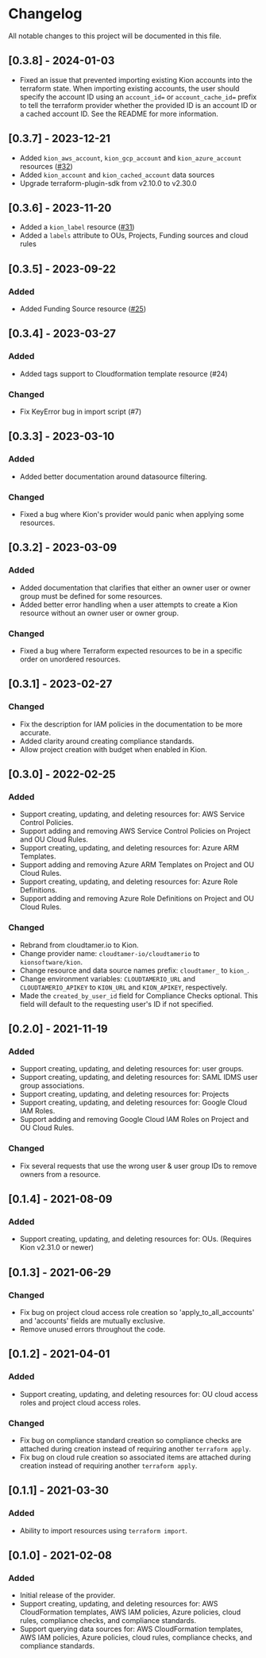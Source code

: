 # Changelog

All notable changes to this project will be documented in this file.

## [0.3.8] - 2024-01-03
- Fixed an issue that prevented importing existing Kion accounts into the terraform state.  When importing existing accounts, the user should specify the account ID using an `account_id=` or `account_cache_id=` prefix to tell the terraform provider whether the provided ID is an account ID or a cached account ID.  See the README for more information.

## [0.3.7] - 2023-12-21
- Added `kion_aws_account`, `kion_gcp_account` and `kion_azure_account` resources ([#32](https://github.com/kionsoftware/terraform-provider-kion/pull/32))
- Added `kion_account` and `kion_cached_account` data sources
- Upgrade terraform-plugin-sdk from v2.10.0 to v2.30.0

## [0.3.6] - 2023-11-20
- Added a `kion_label` resource ([#31](https://github.com/kionsoftware/terraform-provider-kion/pull/31))
- Added a `labels` attribute to OUs, Projects, Funding sources and cloud rules

## [0.3.5] - 2023-09-22

### Added
- Added Funding Source resource ([#25](https://github.com/kionsoftware/terraform-provider-kion/pull/25))

## [0.3.4] - 2023-03-27

### Added
- Added tags support to Cloudformation template resource (#24)

### Changed
- Fix KeyError bug in import script (#7)


## [0.3.3] - 2023-03-10

### Added
- Added better documentation around datasource filtering.

### Changed
- Fixed a bug where Kion's provider would panic when applying some resources.

## [0.3.2] - 2023-03-09
### Added
- Added documentation that clarifies that either an owner user or owner group must be defined for some resources. 
- Added better error handling when a user attempts to create a Kion resource without an owner user or owner group.

### Changed
- Fixed a bug where Terraform expected resources to be in a specific order on unordered resources.

## [0.3.1] - 2023-02-27
### Changed
- Fix the description for IAM policies in the documentation to be more accurate.
- Added clarity around creating compliance standards.
- Allow project creation with budget when enabled in Kion.

## [0.3.0] - 2022-02-25
### Added
- Support creating, updating, and deleting resources for: AWS Service Control Policies.
- Support adding and removing AWS Service Control Policies on Project and OU Cloud Rules.
- Support creating, updating, and deleting resources for: Azure ARM Templates.
- Support adding and removing Azure ARM Templates on Project and OU Cloud Rules.
- Support creating, updating, and deleting resources for: Azure Role Definitions.
- Support adding and removing Azure Role Definitions on Project and OU Cloud Rules.

### Changed
- Rebrand from cloudtamer.io to Kion.
- Change provider name: `cloudtamer-io/cloudtamerio` to `kionsoftware/kion`.
- Change resource and data source names prefix: `cloudtamer_` to `kion_`.
- Change environment variables: `CLOUDTAMERIO_URL` and `CLOUDTAMERIO_APIKEY` to `KION_URL` and `KION_APIKEY`, respectively.
- Made the `created_by_user_id` field for Compliance Checks optional. This field will default to the requesting user's ID if not specified.

## [0.2.0] - 2021-11-19
### Added
- Support creating, updating, and deleting resources for: user groups.
- Support creating, updating, and deleting resources for: SAML IDMS user group associations.
- Support creating, updating, and deleting resources for: Projects
- Support creating, updating, and deleting resources for: Google Cloud IAM Roles.
- Support adding and removing Google Cloud IAM Roles on Project and OU Cloud Rules.

### Changed
- Fix several requests that use the wrong user & user group IDs to remove owners from a resource.

## [0.1.4] - 2021-08-09
### Added
- Support creating, updating, and deleting resources for: OUs. (Requires Kion v2.31.0 or newer)

## [0.1.3] - 2021-06-29
### Changed
- Fix bug on project cloud access role creation so 'apply_to_all_accounts' and 'accounts' fields are mutually exclusive.
- Remove unused errors throughout the code.

## [0.1.2] - 2021-04-01
### Added
- Support creating, updating, and deleting resources for: OU cloud access roles and project cloud access roles.

### Changed
- Fix bug on compliance standard creation so compliance checks are attached during creation instead of requiring another `terraform apply`.
- Fix bug on cloud rule creation so associated items are attached during creation instead of requiring another `terraform apply`.

## [0.1.1] - 2021-03-30
### Added
- Ability to import resources using `terraform import`.

## [0.1.0] - 2021-02-08
### Added
- Initial release of the provider.
- Support creating, updating, and deleting resources for: AWS CloudFormation templates, AWS IAM policies, Azure policies, cloud rules, compliance checks, and compliance standards.
- Support querying data sources for: AWS CloudFormation templates, AWS IAM policies, Azure policies, cloud rules, compliance checks, and compliance standards.
